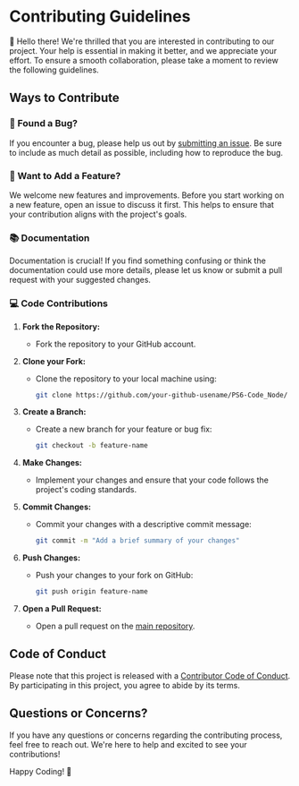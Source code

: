 # Contributing Guidelines

👋 Hello there! We're thrilled that you are interested in contributing to our project. Your help is essential in making it better, and we appreciate your effort. To ensure a smooth collaboration, please take a moment to review the following guidelines.

## Ways to Contribute

### 🐞 Found a Bug?

If you encounter a bug, please help us out by [submitting an issue](https://github.com/your-username/your-repo/issues). Be sure to include as much detail as possible, including how to reproduce the bug.

### 🌈 Want to Add a Feature?

We welcome new features and improvements. Before you start working on a new feature, open an issue to discuss it first. This helps to ensure that your contribution aligns with the project's goals.

### 📚 Documentation

Documentation is crucial! If you find something confusing or think the documentation could use more details, please let us know or submit a pull request with your suggested changes.

### 💻 Code Contributions

1. **Fork the Repository:**
   - Fork the repository to your GitHub account.

2. **Clone your Fork:**
   - Clone the repository to your local machine using:
     ```bash
     git clone https://github.com/your-github-usename/PS6-Code_Node/ 
     ```

3. **Create a Branch:**
   - Create a new branch for your feature or bug fix:
     ```bash
     git checkout -b feature-name
     ```

4. **Make Changes:**
   - Implement your changes and ensure that your code follows the project's coding standards.

5. **Commit Changes:**
   - Commit your changes with a descriptive commit message:
     ```bash
     git commit -m "Add a brief summary of your changes"
     ```

6. **Push Changes:**
   - Push your changes to your fork on GitHub:
     ```bash
     git push origin feature-name
     ```

7. **Open a Pull Request:**
   - Open a pull request on the [main repository](https://github.com/winterHack123/PS6-Code_Node/).

## Code of Conduct

Please note that this project is released with a [Contributor Code of Conduct](CODE_OF_CONDUCT.md). By participating in this project, you agree to abide by its terms.

## Questions or Concerns?

If you have any questions or concerns regarding the contributing process, feel free to reach out. We're here to help and excited to see your contributions!

Happy Coding! 🚀
